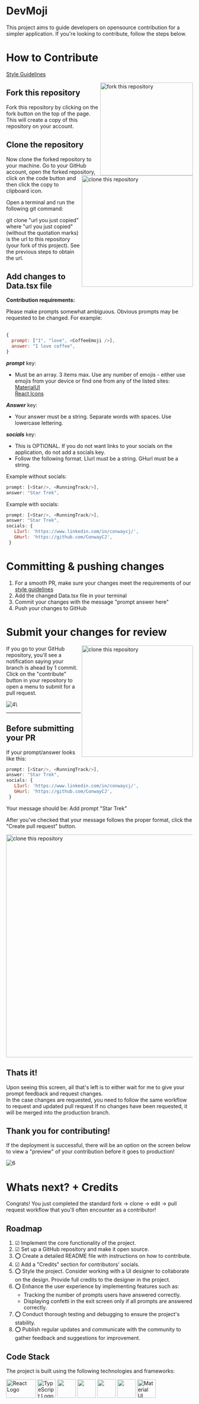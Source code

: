 # DevMoji
This project aims to guide developers on opensource contribution for a simpler application. 
If you're looking to contribute, follow the steps below.

# How to Contribute

[Style Guidelines](/style_guidelines.md)

<img src="https://github.com/ConwayCJ/devmoji/assets/94498167/c989097a-acd9-4f46-984b-d2a696e1391d" align="right" width="250" alt="fork this repository"/>



## Fork this repository

Fork this repository by clicking on the fork button on the top of the page.
This will create a copy of this repository on your account.



<img align="right" width="300" src="https://github.com/ConwayCJ/devmoji/assets/94498167/1e12f33a-2177-4584-aaa5-5c78e4cc92b3" alt="clone this repository" />

## Clone the repository

Now clone the forked repository to your machine. Go to your GitHub account, open the forked repository, click on the code button and then click the copy to clipboard icon.

Open a terminal and run the following git command:

git clone "url you just copied"
where "url you just copied" (without the quotation marks) is the url to this repository (your fork of this project). See the previous steps to obtain the url.

## Add changes to Data.tsx file

   **Contribution requirements:**

   Please make prompts somewhat ambiguous. Obvious prompts may be requested to be changed.
   For example: <br/><br/>
```javascript
{
  prompt: ["I", "love", <CoffeeEmoji />],
  answer: "I love coffee",
}
```


   ***prompt*** key:
  - Must be an array. 3 items max. Use any number of emojis - either use emojis from your device or find one from any of the listed sites:
      [MaterialUI](https://react-icons.github.io/react-icons)\
      [React Icons](https://mui.com/material-ui/material-icons/)

   ***Answer*** key:
  - Your answer must be a string. Separate words with spaces. Use lowercase lettering.

   ***socials*** key:
  - This is OPTIONAL. If you do not want links to your socials on the application, do not add a socials key.
  - Follow the following format. LIurl must be a string. GHurl must be a string.

  Example without socials:
```javascript
prompt: [<Star/>, <RunningTrack/>],
answer: "Star Trek",
```

 Example with socials:
 ```javascript
prompt: [<Star/>, <RunningTrack/>],
answer: "Star Trek",
socials: {
    LIurl: 'https://www.linkedin.com/in/conwaycj/',
    GHurl: 'https://github.com/ConwayCJ',
  }
```

# Committing & pushing changes
<ol>
   <li>For a smooth PR, make sure your changes meet the requirements of our <a href="/style_guidelines.md">style guidelines</a> </li>
   <li>Add the changed Data.tsx file in your terminal</li>
   <li>Commit your changes with the message "prompt answer here"</li>
   <li>Push your changes to GitHub</li>
</ol>

# Submit your changes for review

<img align="right" width="300" src="https://github.com/ConwayCJ/devmoji/assets/94498167/2aa410ce-ff0e-44ab-94cc-6b8be47b734f" alt="clone this repository" />

If you go to your GitHub repository, you'll see a notification saying your branch is ahead by 1 commit. Click on the "contribute" button in your repository to open a menu to submit for a pull request.

![4](https://github.com/ConwayCJ/devmoji/assets/94498167/82844ce8-36e8-4544-a5e5-f0666d30d8bc)\

<hr>

## Before submitting your PR

If your prompt/answer looks like this:

 ```javascript
prompt: [<Star/>, <RunningTrack/>],
answer: "Star Trek",
socials: {
    LIurl: 'https://www.linkedin.com/in/conwaycj/',
    GHurl: 'https://github.com/ConwayCJ',
  }
```
Your message should be: Add prompt "Star Trek"

After you've checked that your message follows the proper format, click the "Create pull request" button.

<img width="600" src="https://github.com/ConwayCJ/devmoji/assets/94498167/97ad2397-7435-4b1a-8190-1183b9952bef" alt="clone this repository" />



## Thats it!

Upon seeing this screen, all that's left is to either wait for me to give your prompt feedback and request changes.\
In the case changes are requested, you need to follow the same workflow to request and updated pull request
If no changes have been requested, it will be merged into the production branch.

## Thank you for contributing!

If the deployment is successful, there will be an option on the screen below to view a "preview" of your contribution before it goes to production!

![6](https://github.com/ConwayCJ/devmoji/assets/94498167/239e14fc-cafe-4a46-9ceb-70c0570baa60)



# Whats next? + Credits

Congrats! You just completed the standard fork -> clone -> edit -> pull request workflow that you'll often encounter as a contributor!

## Roadmap

1. &#x2611; Implement the core functionality of the project.
2. &#x2611; Set up a GitHub repository and make it open source.
3. &#x2B55; Create a detailed README file with instructions on how to contribute.
4. &#x2611; Add a "Credits" section for contributors' socials.
5. &#x2B55; Style the project. Consider working with a UI designer to collaborate on the design. Provide full credits to the designer in the project.
6. &#x2B55; Enhance the user experience by implementing features such as:
   - Tracking the number of prompts users have answered correctly.
   - Displaying confetti in the exit screen only if all prompts are answered correctly.
7. &#x2B55; Conduct thorough testing and debugging to ensure the project's stability.
8. &#x2B55; Publish regular updates and communicate with the community to gather feedback and suggestions for improvement.

## Code Stack
The project is built using the following technologies and frameworks:

<div class="logo-container">
    <img src="https://github.com/ConwayCJ/devmoji/assets/94498167/2431cf81-adb5-4d7e-aa81-093152436547" alt="React Logo" width="80" height="50">
    <img src="https://w7.pngwing.com/pngs/915/519/png-transparent-typescript-hd-logo-thumbnail.png" alt="TypeScript Logo" width="50" height="50">
    <img src="https://github.com/ConwayCJ/devmoji/assets/94498167/ff0faa2a-ae21-43c1-aaab-46e1d15ec9b5" width="50" height="50">
    <img src="https://github.com/ConwayCJ/devmoji/assets/94498167/fb60bde2-1934-4c0e-98ac-c703b0abea22" width="50" height="50">
    <img src="https://github.com/ConwayCJ/devmoji/assets/94498167/e3822ed0-d622-44d6-a05f-e2caed910073" width="50" height="50">
    <img src="https://github.com/ConwayCJ/devmoji/assets/94498167/4b5a6fc0-1fbe-463d-aaaa-4ba8dfa234bb" width="50" height="50">
    <img src="https://w7.pngwing.com/pngs/761/513/png-transparent-material-ui-logo-thumbnail.png" alt="Material UI Logo" width="50" height="50">
</div>

